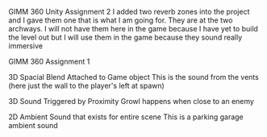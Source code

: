 GIMM 360 Unity Assignment 2
I added two reverb zones into the project and I gave them one that is what I am going for. They are at the two archways. I will not have them here in the game because I have yet to build the level out but I will use them in the game because they sound really immersive

GIMM 360 Assignment 1

3D Spacial Blend Attached to Game object
This is the sound from the vents
(here just the wall to the player's left at spawn)

3D Sound Triggered by Proximity
Growl happens when close to an enemy

2D Ambient Sound that exists for entire scene
This is a parking garage ambient sound
